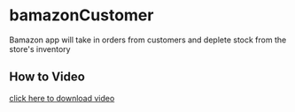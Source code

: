 # bamazonCustomer
Bamazon app will take in orders from customers and deplete stock from the store's inventory

## How to Video
[click here to download video ](https://github.com/CStuckey/bamazonCustomer/blob/master/Bamazon_video-Stuckey.mov?raw=true)
